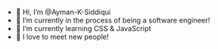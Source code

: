 - 👋 Hi, I’m @Ayman-K-Siddiqui
- 👀 I’m currently in the process of being a software engineer!
- 🌱 I’m currently learning CSS & JavaScript
- 💞️ I love to meet new people!
